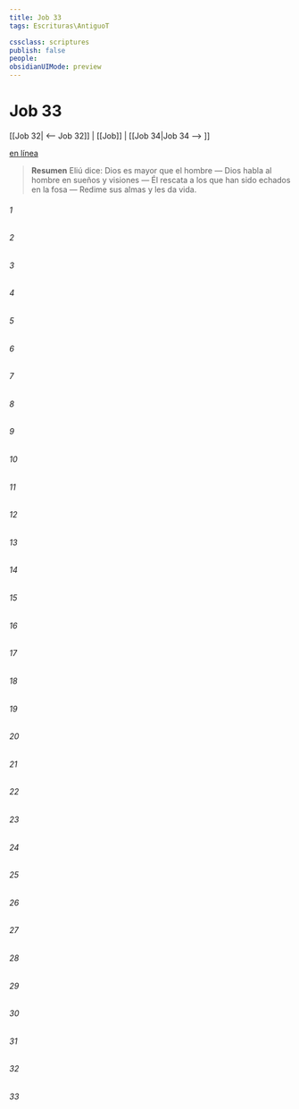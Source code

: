 ```yaml
---
title: Job 33
tags: Escrituras\AntiguoT

cssclass: scriptures
publish: false
people:
obsidianUIMode: preview
---
```


# Job 33
[[Job 32| <-- Job 32]] | [[Job]] | [[Job 34|Job 34 --> ]]

[en línea](https://churchofjesuschrist.org/study/scriptures/ot/job/33?lang=spa)

> __Resumen__
Eliú dice: Dios es mayor que el hombre — Dios habla al hombre en sueños y visiones — Él rescata a los que han sido echados en la fosa — Redime sus almas y les da vida.

###### 1 


###### 2 


###### 3 


###### 4 


###### 5 


###### 6 


###### 7 


###### 8 


###### 9 


###### 10 


###### 11 


###### 12 


###### 13 


###### 14 


###### 15 


###### 16 


###### 17 


###### 18 


###### 19 


###### 20 


###### 21 


###### 22 


###### 23 


###### 24 


###### 25 


###### 26 


###### 27 


###### 28 


###### 29 


###### 30 


###### 31 


###### 32 


###### 33 


